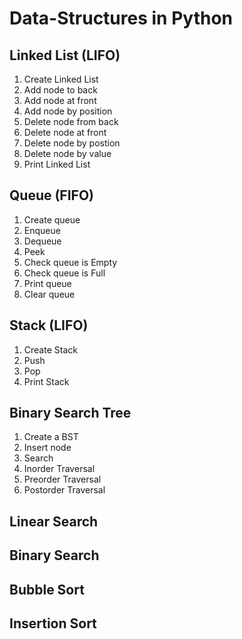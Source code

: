 ﻿# Data-Structures in Python
## Linked List (LIFO)
1. Create Linked List
2. Add node to back
3. Add node at front
4. Add node by position
5. Delete node from back
6. Delete node at front
7. Delete node by postion
8. Delete node by value
9. Print Linked List

## Queue (FIFO)
1. Create queue
2. Enqueue
3. Dequeue
4. Peek
5. Check queue is Empty
6. Check queue is Full
7. Print queue
8. Clear queue

## Stack (LIFO)
1. Create Stack
2. Push
3. Pop
4. Print Stack

## Binary Search Tree
1. Create a BST
2. Insert node
3. Search
4. Inorder Traversal
5. Preorder Traversal
6. Postorder Traversal

## Linear Search
## Binary Search
## Bubble Sort
## Insertion Sort

